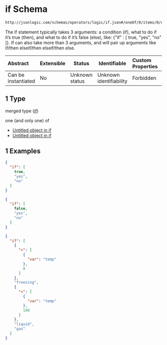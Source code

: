 # if Schema

```txt
http://jsonlogic.com/schemas/operators/logic/if.json#/oneOf/0/items/0/oneOf/1
```

The if statement typically takes 3 arguments: a condition (if), what to do if it’s true (then), and what to do if it’s false (else), like: {"if" : [ true, "yes", "no" ]}.
If can also take more than 3 arguments, and will pair up arguments like if/then elseif/then elseif/then else.


| Abstract            | Extensible | Status         | Identifiable            | Custom Properties | Additional Properties | Access Restrictions | Defined In                                           |
| :------------------ | ---------- | -------------- | ----------------------- | :---------------- | --------------------- | ------------------- | ---------------------------------------------------- |
| Can be instantiated | No         | Unknown status | Unknown identifiability | Forbidden         | Allowed               | none                | [var.json\*](common/var.json "open original schema") |

## 1 Type

merged type ([if](var-oneof-0-items-0-oneof-if.md))

one (and only one) of

-   [Untitled object in if](if-oneof-0.md "check type definition")
-   [Untitled object in if](if-oneof-1.md "check type definition")

## 1 Examples

```json
{
  "if": [
    true,
    "yes",
    "no"
  ]
}
```

```json
{
  "if": [
    false,
    "yes",
    "no"
  ]
}
```

```json
{
  "if": [
    {
      "<": [
        {
          "var": "temp"
        },
        0
      ]
    },
    "freezing",
    {
      "<": [
        {
          "var": "temp"
        },
        100
      ]
    },
    "liquid",
    "gas"
  ]
}
```

